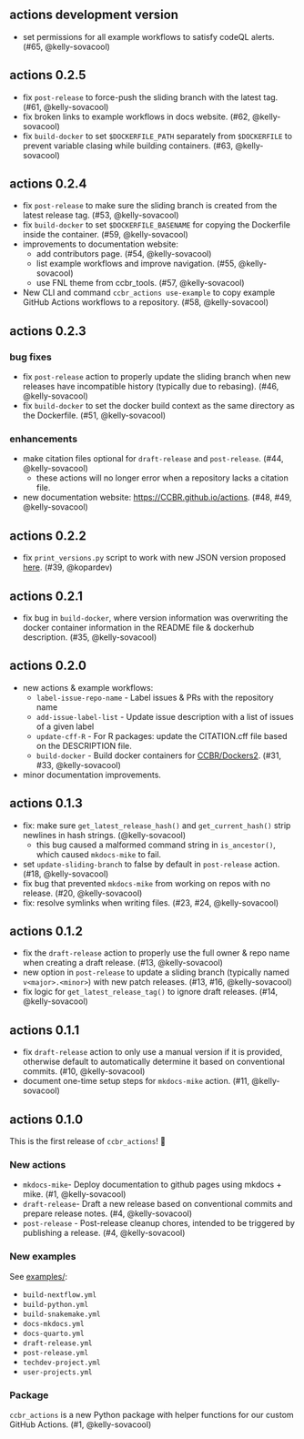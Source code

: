 ## actions development version

- set permissions for all example workflows to satisfy codeQL alerts. (#65, @kelly-sovacool)

## actions 0.2.5

- fix `post-release` to force-push the sliding branch with the latest tag. (#61, @kelly-sovacool)
- fix broken links to example workflows in docs website. (#62, @kelly-sovacool)
- fix `build-docker` to set `$DOCKERFILE_PATH` separately from `$DOCKERFILE` to prevent variable clasing while building containers. (#63, @kelly-sovacool)

## actions 0.2.4

- fix `post-release` to make sure the sliding branch is created from the latest release tag. (#53, @kelly-sovacool)
- fix `build-docker` to set `$DOCKERFILE_BASENAME` for copying the Dockerfile inside the container. (#59, @kelly-sovacool)
- improvements to documentation website:
  - add contributors page. (#54, @kelly-sovacool)
  - list example workflows and improve navigation. (#55, @kelly-sovacool)
  - use FNL theme from ccbr_tools. (#57, @kelly-sovacool)
- New CLI and command `ccbr_actions use-example` to copy example GitHub Actions workflows to a repository. (#58, @kelly-sovacool)

## actions 0.2.3

### bug fixes

- fix `post-release` action to properly update the sliding branch when new releases have incompatible history (typically due to rebasing). (#46, @kelly-sovacool)
- fix `build-docker` to set the docker build context as the same directory as the Dockerfile. (#51, @kelly-sovacool)

### enhancements

- make citation files optional for `draft-release` and `post-release`. (#44, @kelly-sovacool)
  - these actions will no longer error when a repository lacks a citation file.
- new documentation website: <https://CCBR.github.io/actions>. (#48, #49, @kelly-sovacool)

## actions 0.2.2

- fix `print_versions.py` script to work with new JSON version proposed [here](https://github.com/CCBR/Dockers2/issues/150). (#39, @kopardev)

## actions 0.2.1

- fix bug in `build-docker`, where version information was overwriting the docker container information in the README file & dockerhub description. (#35, @kelly-sovacool)

## actions 0.2.0

- new actions & example workflows:
  - `label-issue-repo-name` - Label issues & PRs with the repository name
  - `add-issue-label-list` - Update issue description with a list of issues of a given label
  - `update-cff-R` - For R packages: update the CITATION.cff file based on the DESCRIPTION file.
  - `build-docker` - Build docker containers for [CCBR/Dockers2](https://github.com/CCBR/dockers2). (#31, #33, @kelly-sovacool)
- minor documentation improvements.

## actions 0.1.3

- fix: make sure `get_latest_release_hash()` and `get_current_hash()` strip newlines in hash strings. (@kelly-sovacool)
  - this bug caused a malformed command string in `is_ancestor()`, which caused `mkdocs-mike` to fail.
- set `update-sliding-branch` to false by default in `post-release` action. (#18, @kelly-sovacool)
- fix bug that prevented `mkdocs-mike` from working on repos with no release. (#20, @kelly-sovacool)
- fix: resolve symlinks when writing files. (#23, #24, @kelly-sovacool)

## actions 0.1.2

- fix the `draft-release` action to properly use the full owner & repo name when creating a draft release. (#13, @kelly-sovacool)
- new option in `post-release` to update a sliding branch (typically named `v<major>.<minor>`) with new patch releases. (#13, #16, @kelly-sovacool)
- fix logic for `get_latest_release_tag()` to ignore draft releases. (#14, @kelly-sovacool)

## actions 0.1.1

- fix `draft-release` action to only use a manual version if it is provided, otherwise default to automatically determine it based on conventional commits. (#10, @kelly-sovacool)
- document one-time setup steps for `mkdocs-mike` action. (#11, @kelly-sovacool)

## actions 0.1.0

This is the first release of `ccbr_actions`! 🎉

### New actions

- `mkdocs-mike`- Deploy documentation to github pages
  using mkdocs + mike. (#1, @kelly-sovacool)
- `draft-release`- Draft a new release based on
  conventional commits and prepare release notes. (#4, @kelly-sovacool)
- `post-release` - Post-release cleanup chores, intended
  to be triggered by publishing a release. (#4, @kelly-sovacool)

### New examples

See [examples/](/examples):

- `build-nextflow.yml`
- `build-python.yml`
- `build-snakemake.yml`
- `docs-mkdocs.yml`
- `docs-quarto.yml`
- `draft-release.yml`
- `post-release.yml`
- `techdev-project.yml`
- `user-projects.yml`

### Package

`ccbr_actions` is a new Python package with helper functions for our custom GitHub Actions. (#1, @kelly-sovacool)
